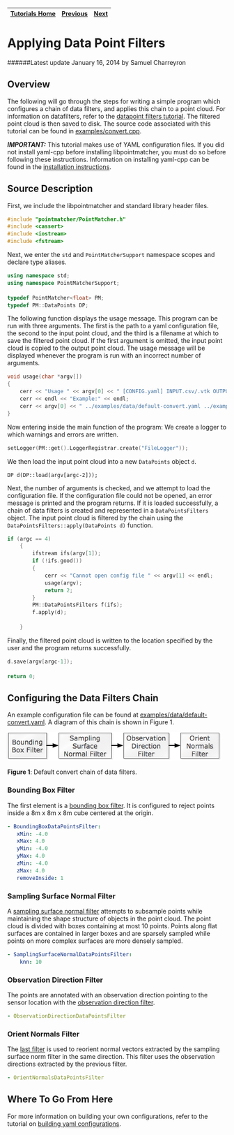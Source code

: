 | [Tutorials Home](Tutorials.md)    | [Previous](BasicRegistration.md) | [Next]() |
| ------------- |:-------------:| -----:|

# Applying Data Point Filters
######Latest update January 16, 2014 by Samuel Charreyron

## Overview
The following will go through the steps for writing a simple program which configures a chain of data filters, and applies this chain to a point cloud.  For information on datafilters, refer to the [datapoint filters tutorial](Datafilters.md).  The filtered point cloud is then saved to disk.  The source code associated with this tutorial can be found in [examples/convert.cpp](../examples/convert.cpp).

***IMPORTANT:*** This tutorial makes use of YAML configuration files.  If you did not install yaml-cpp before installing libpointmatcher, you must do so before following these instructions.  Information on installing yaml-cpp can be found in the [installation instructions](Compilation.md).

## Source Description
First, we include the libpointmatcher and standard library header files.
```cpp
#include "pointmatcher/PointMatcher.h"
#include <cassert>
#include <iostream>
#include <fstream>
```

Next, we enter the `std` and `PointMatcherSupport` namespace scopes and declare type aliases.
```cpp
using namespace std;
using namespace PointMatcherSupport;

typedef PointMatcher<float> PM;
typedef PM::DataPoints DP;
```

The following function displays the usage message.  This program can be run with three arguments.  The first is the path to a yaml configuration file, the second to the input point cloud, and the third is a filename at which to save the filtered point cloud.  If the first argument is omitted, the input point cloud is copied to the output point cloud.  The usage message will be displayed whenever the program is run with an incorrect number of arguments.
```cpp
void usage(char *argv[])
{
	cerr << "Usage " << argv[0] << " [CONFIG.yaml] INPUT.csv/.vtk OUTPUT.csv/.vtk" << endl;
	cerr << endl << "Example:" << endl;
	cerr << argv[0] << " ../examples/data/default-convert.yaml ../examples/data/cloud.00000.vtk /tmp/output.vtk" << endl << endl;
}
```

Now entering inside the main function of the program:  We create a logger to which warnings and errors are written.
```cpp
setLogger(PM::get().LoggerRegistrar.create("FileLogger"));
```
We then load the input point cloud into a new `DataPoints` object `d`.
```cppp
DP d(DP::load(argv[argc-2]));
```
Next, the number of arguments is checked, and we attempt to load the configuration file.  If the configuration file could not be opened, an error message is printed and the program returns.  If it is loaded successfully, a chain of data filters is created and represented in a `DataPointsFilters` object.  The input point cloud is filtered by the chain using the `DataPointsFilters::apply(DataPoints d)` function. 

```cpp
if (argc == 4)
	{
		ifstream ifs(argv[1]);
		if (!ifs.good())
		{
			cerr << "Cannot open config file " << argv[1] << endl;
			usage(argv);
			return 2;
		}
		PM::DataPointsFilters f(ifs);
		f.apply(d);

	}
```
Finally, the filtered point cloud is written to the location specified by the user and the program returns successfully.
```cpp
d.save(argv[argc-1]);
	
return 0;
```

## Configuring the Data Filters Chain
An example configuration file can be found at [examples/data/default-convert.yaml](../examples/data/default-convert.yaml).  A diagram of this chain is shown in Figure 1.  

![blah](images/DefaultConvertChain.png)

**Figure 1**: Default convert chain of data filters.

### Bounding Box Filter
The first element is a [bounding box filter](Datafilters.md#boundingboxhead). It is configured to reject points inside a 8m x 8m x 8m cube centered at the origin. 

```yaml
- BoundingBoxDataPointsFilter:
   xMin: -4.0
   xMax: 4.0
   yMin: -4.0
   yMax: 4.0
   zMin: -4.0
   zMax: 4.0
   removeInside: 1
```

### Sampling Surface Normal Filter
A [sampling surface normal filter](Datafilters.md#samplingnormhead) attempts to subsample points while maintaining the shape structure of objects in the point cloud.  The point cloud is divided with boxes containing at most 10 points.  Points along flat surfaces are contained in larger boxes and are sparsely sampled while points on more complex surfaces are more densely sampled. 

```yaml
- SamplingSurfaceNormalDataPointsFilter:
    knn: 10
```

### Observation Direction Filter
The points are annotated with an observation direction pointing to the sensor location with the [observation direction filter](Datafilters.md#obsdirectionhead).
```yaml
- ObservationDirectionDataPointsFilter
```

### Orient Normals Filter
The [last filter](Datafilters.md#orientnormalshead) is used to reorient normal vectors extracted by the sampling surface norm filter in the same direction.  This filter uses the observation directions extracted by the previous filter.
```yaml
- OrientNormalsDataPointsFilter
```

## Where To Go From Here
For more information on building your own configurations, refer to the tutorial on [building yaml configurations]().

